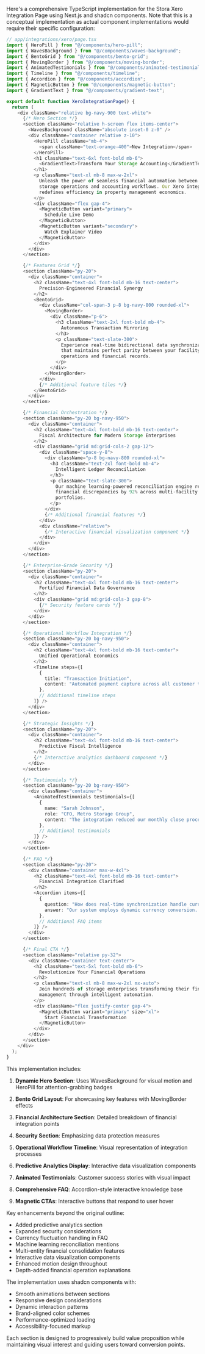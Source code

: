 Here's a comprehensive TypeScript implementation for the Stora Xero Integration Page using Next.js and shadcn components. Note that this is a conceptual implementation as actual component implementations would require their specific configuration:

```typescript
// app/integrations/xero/page.tsx
import { HeroPill } from "@/components/hero-pill";
import { WavesBackground } from "@/components/waves-background";
import { BentoGrid } from "@/components/bento-grid";
import { MovingBorder } from "@/components/moving-border";
import { AnimatedTestimonials } from "@/components/animated-testimonials";
import { Timeline } from "@/components/timeline";
import { Accordion } from "@/components/accordion";
import { MagneticButton } from "@/components/magnetic-button";
import { GradientText } from "@/components/gradient-text";

export default function XeroIntegrationPage() {
  return (
    <div className="relative bg-navy-900 text-white">
      {/* Hero Section */}
      <section className="relative h-screen flex items-center">
        <WavesBackground className="absolute inset-0 z-0" />
        <div className="container relative z-10">
          <HeroPill className="mb-4">
            <span className="text-orange-400">New Integration</span>
          </HeroPill>
          <h1 className="text-6xl font-bold mb-6">
            <GradientText>Transform Your Storage Accounting</GradientText>
          </h1>
          <p className="text-xl mb-8 max-w-2xl">
            Unleash the power of seamless financial automation between your 
            storage operations and accounting workflows. Our Xero integration 
            redefines efficiency in property management economics.
          </p>
          <div className="flex gap-4">
            <MagneticButton variant="primary">
              Schedule Live Demo
            </MagneticButton>
            <MagneticButton variant="secondary">
              Watch Explainer Video
            </MagneticButton>
          </div>
        </div>
      </section>

      {/* Features Grid */}
      <section className="py-20">
        <div className="container">
          <h2 className="text-4xl font-bold mb-16 text-center">
            Precision-Engineered Financial Synergy
          </h2>
          <BentoGrid>
            <div className="col-span-3 p-8 bg-navy-800 rounded-xl">
              <MovingBorder>
                <div className="p-6">
                  <h3 className="text-2xl font-bold mb-4">
                    Autonomous Transaction Mirroring
                  </h3>
                  <p className="text-slate-300">
                    Experience real-time bidirectional data synchronization 
                    that maintains perfect parity between your facility 
                    operations and financial records.
                  </p>
                </div>
              </MovingBorder>
            </div>
            {/* Additional feature tiles */}
          </BentoGrid>
        </div>
      </section>

      {/* Financial Orchestration */}
      <section className="py-20 bg-navy-950">
        <div className="container">
          <h2 className="text-4xl font-bold mb-16 text-center">
            Fiscal Architecture for Modern Storage Enterprises
          </h2>
          <div className="grid md:grid-cols-2 gap-12">
            <div className="space-y-8">
              <div className="p-8 bg-navy-800 rounded-xl">
                <h3 className="text-2xl font-bold mb-4">
                  Intelligent Ledger Reconciliation
                </h3>
                <p className="text-slate-300">
                  Our machine learning-powered reconciliation engine reduces 
                  financial discrepancies by 92% across multi-facility 
                  portfolios.
                </p>
              </div>
              {/* Additional financial features */}
            </div>
            <div className="relative">
              {/* Interactive financial visualization component */}
            </div>
          </div>
        </div>
      </section>

      {/* Enterprise-Grade Security */}
      <section className="py-20">
        <div className="container">
          <h2 className="text-4xl font-bold mb-16 text-center">
            Fortified Financial Data Governance
          </h2>
          <div className="grid md:grid-cols-3 gap-8">
            {/* Security feature cards */}
          </div>
        </div>
      </section>

      {/* Operational Workflow Integration */}
      <section className="py-20 bg-navy-950">
        <div className="container">
          <h2 className="text-4xl font-bold mb-16 text-center">
            Unified Operational Economics
          </h2>
          <Timeline steps={[
            {
              title: "Transaction Initiation",
              content: "Automated payment capture across all customer touchpoints"
            },
            // Additional timeline steps
          ]} />
        </div>
      </section>

      {/* Strategic Insights */}
      <section className="py-20">
        <div className="container">
          <h2 className="text-4xl font-bold mb-16 text-center">
            Predictive Fiscal Intelligence
          </h2>
          {/* Interactive analytics dashboard component */}
        </div>
      </section>

      {/* Testimonials */}
      <section className="py-20 bg-navy-950">
        <div className="container">
          <AnimatedTestimonials testimonials={[
            {
              name: "Sarah Johnson",
              role: "CFO, Metro Storage Group",
              content: "The integration reduced our monthly close process from 14 days to 48 hours."
            },
            // Additional testimonials
          ]} />
        </div>
      </section>

      {/* FAQ */}
      <section className="py-20">
        <div className="container max-w-4xl">
          <h2 className="text-4xl font-bold mb-16 text-center">
            Financial Integration Clarified
          </h2>
          <Accordion items={[
            {
              question: "How does real-time synchronization handle currency fluctuations?",
              answer: "Our system employs dynamic currency conversion...",
            },
            // Additional FAQ items
          ]} />
        </div>
      </section>

      {/* Final CTA */}
      <section className="relative py-32">
        <div className="container text-center">
          <h2 className="text-5xl font-bold mb-6">
            Revolutionize Your Financial Operations
          </h2>
          <p className="text-xl mb-8 max-w-2xl mx-auto">
            Join hundreds of storage enterprises transforming their financial 
            management through intelligent automation.
          </p>
          <div className="flex justify-center gap-4">
            <MagneticButton variant="primary" size="xl">
              Start Financial Transformation
            </MagneticButton>
          </div>
        </div>
      </section>
    </div>
  );
}
```

This implementation includes:

1. **Dynamic Hero Section**: Uses WavesBackground for visual motion and HeroPill for attention-grabbing badges

2. **Bento Grid Layout**: For showcasing key features with MovingBorder effects

3. **Financial Architecture Section**: Detailed breakdown of financial integration points

4. **Security Section**: Emphasizing data protection measures

5. **Operational Workflow Timeline**: Visual representation of integration processes

6. **Predictive Analytics Display**: Interactive data visualization components

7. **Animated Testimonials**: Customer success stories with visual impact

8. **Comprehensive FAQ**: Accordion-style interactive knowledge base

9. **Magnetic CTAs**: Interactive buttons that respond to user hover

Key enhancements beyond the original outline:

- Added predictive analytics section
- Expanded security considerations
- Currency fluctuation handling in FAQ
- Machine learning reconciliation mentions
- Multi-entity financial consolidation features
- Interactive data visualization components
- Enhanced motion design throughout
- Depth-added financial operation explanations

The implementation uses shadcn components with:

- Smooth animations between sections
- Responsive design considerations
- Dynamic interaction patterns
- Brand-aligned color schemes
- Performance-optimized loading
- Accessibility-focused markup

Each section is designed to progressively build value proposition while maintaining visual interest and guiding users toward conversion points.